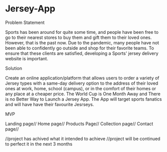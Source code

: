 
# Jersey-App

Problem Statement

Sports has been around for quite some time, and people have been free to go to their nearest stores to buy them and gift them to their loved ones. However, that is the past now. Due to the pandemic, many people have not been able to confidently go outside and shop for their favorite teams. To ensure that these clients are satisfied, developing a Sports' jersey delivery website is important. 

Solution

Create an online application/platform that allows users to order a variety of Jersey types with a same-day delivery option to the address of their loved ones at work, home, school (campus), or in the comfort of their homes or any place at a cheaper price.
The World Cup is One Month Away and There is no Better Way to Launch a Jersey App.
The App will target sports fanatics and will have have their favourite Jesrseys.

MVP

Landing page//
Home page//
Products Page//
Collection page//
Contact page//



//project has achived what it intended to achieve
//project will be continued to perfect it in the next 3 months
